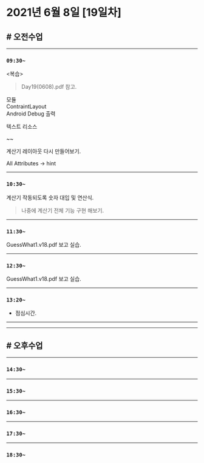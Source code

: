 # 2021년 6월 8일 [19일차]

## # 오전수업
----
### `09:30~`

<복습>  

> Day19(0608).pdf 참고.

모듈  
ContraintLayout  
Android Debug 출력  

텍스트 리소스  

~~

계산기 레이아웃 다시 만들어보기.

All Attributes -> hint

----
### `10:30~`

계산기 작동되도록 숫자 대입 및 연산식.

> 나중에 계산기 전체 기능 구현 해보기.

----
### `11:30~`

GuessWhat1.v18.pdf 보고 실습.

----
### `12:30~`

GuessWhat1.v18.pdf 보고 실습.

----
### `13:20~`

  - 점심시간.

---
---

## # 오후수업






---
### `14:30~`








---
### `15:30~`









----
### `16:30~`








----
### `17:30~`








----
### `18:30~`
